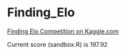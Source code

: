 Finding_Elo
===========

[Finding Elo Competition on Kaggle.com](http://www.kaggle.com/c/finding-elo)

Current score (sandbox.R) is 197.92